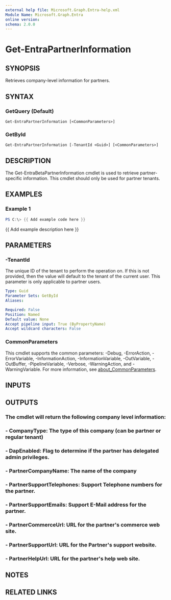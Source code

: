 ```yaml
---
external help file: Microsoft.Graph.Entra-help.xml
Module Name: Microsoft.Graph.Entra
online version:
schema: 2.0.0
---
```


# Get-EntraPartnerInformation

## SYNOPSIS
Retrieves company-level information for partners.

## SYNTAX

### GetQuery (Default)
```
Get-EntraPartnerInformation [<CommonParameters>]
```

### GetById
```
Get-EntraPartnerInformation [-TenantId <Guid>] [<CommonParameters>]
```

## DESCRIPTION
The Get-EntraBetaPartnerInformation cmdlet is used to retrieve partner-specific information.
This cmdlet should only be used for partner tenants.

## EXAMPLES

### Example 1
```powershell
PS C:\> {{ Add example code here }}
```

{{ Add example description here }}

## PARAMETERS

### -TenantId
The unique ID of the tenant to perform the operation on.
If this is not provided, then the value will default to the tenant of the current user.
This parameter is only applicable to partner users.

```yaml
Type: Guid
Parameter Sets: GetById
Aliases:

Required: False
Position: Named
Default value: None
Accept pipeline input: True (ByPropertyName)
Accept wildcard characters: False
```

### CommonParameters
This cmdlet supports the common parameters: -Debug, -ErrorAction, -ErrorVariable, -InformationAction, -InformationVariable, -OutVariable, -OutBuffer, -PipelineVariable, -Verbose, -WarningAction, and -WarningVariable. For more information, see [about_CommonParameters](https://go.microsoft.com/fwlink/?LinkID=113216).

## INPUTS

## OUTPUTS

### The cmdlet will return the following company level information:
### - CompanyType: The type of this company (can be partner or regular tenant)
### - DapEnabled: Flag to determine if the partner has delegated admin privileges.
### - PartnerCompanyName: The name of the company
### - PartnerSupportTelephones: Support Telephone numbers for the partner.
### - PartnerSupportEmails: Support E-Mail address for the partner.
### - PartnerCommerceUrl: URL for the partner's commerce web site.
### - PartnerSupportUrl: URL for the Partner's support website.
### - PartnerHelpUrl: URL for the partner's help web site.
## NOTES

## RELATED LINKS
